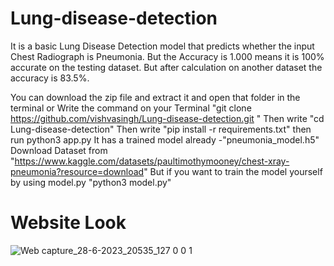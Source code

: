# Lung-disease-detection

It is a basic Lung Disease Detection model that predicts whether the input Chest Radiograph is Pneumonia.
But the Accuracy is 1.000 means it is 100% accurate on the testing dataset. But after calculation on another dataset the accuracy is 83.5%. 

You can download the  zip file and extract it and open that folder in the terminal or
Write the command on your Terminal "git clone https://github.com/vishvasingh/Lung-disease-detection.git "
Then write "cd Lung-disease-detection"
Then write "pip install -r requirements.txt"
then run python3 app.py
It has a trained model already -"pneumonia_model.h5"
Download Dataset from "https://www.kaggle.com/datasets/paultimothymooney/chest-xray-pneumonia?resource=download"
But if you want to train the model yourself by using  model.py "python3 model.py"

# Website Look
![Web capture_28-6-2023_20535_127 0 0 1](https://github.com/vishvasingh/Lung-disease-detection/assets/64392823/1de947e7-3f04-48be-8cc5-299f56061729)
